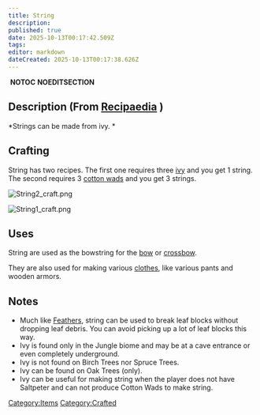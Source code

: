 ```yaml
---
title: String
description: 
published: true
date: 2025-10-13T00:17:42.509Z
tags: 
editor: markdown
dateCreated: 2025-10-13T00:17:38.626Z
---
```


 __NOTOC__ __NOEDITSECTION__

## Description (From [Recipaedia](Recipaedia "wikilink") ) 

*Strings can be made from ivy. *

## Crafting

String has two recipes. The first one requires three
[ivy](ivy "wikilink") and you get 1 string. The second requires 3
[cotton wads](Cotton_Wad "wikilink") and you get 3 strings.

![String2_craft.png](String2_craft.png "String2_craft.png")

![String1_craft.png](String1_craft.png "String1_craft.png")

## Uses

String are used as the bowstring for the [bow](bow "wikilink") or
[crossbow](crossbow "wikilink").

They are also used for making various [clothes](clothing "wikilink"),
like various pants and wooden armors. 

## Notes 

  - Much like [Feathers](Feather "wikilink"), string can be used to
    break leaf blocks without dropping leaf debris. You can avoid
    picking up a lot of leaf blocks this way.
  - Ivy is found only in the Jungle biome and may be at a cave entrance
    or even completely underground.
  - Ivy is not found on Birch Trees nor Spruce Trees.
  - Ivy can be found on Oak Trees (only).
  - Ivy can be useful for making string when the player does not have
    Saltpeter and can not produce Cotton Wads to make string.

[Category:Items](Category:Items "wikilink")
[Category:Crafted](Category:Crafted "wikilink")